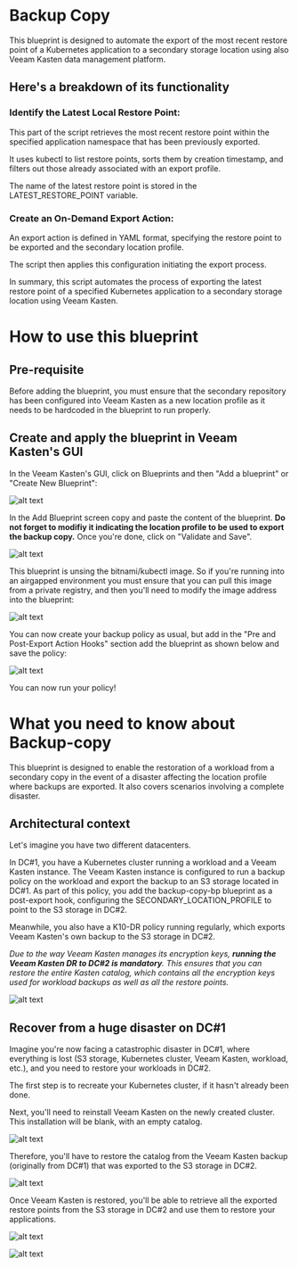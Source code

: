 # Backup Copy

This blueprint is designed to automate the export of the most recent restore point of a Kubernetes application to a secondary storage location using also Veeam Kasten data management platform.

## Here's a breakdown of its functionality

### Identify the Latest Local Restore Point:

This part of the script retrieves the most recent restore point within the specified application namespace that has been previously exported.

It uses kubectl to list restore points, sorts them by creation timestamp, and filters out those already associated with an export profile.

The name of the latest restore point is stored in the LATEST_RESTORE_POINT variable.

### Create an On-Demand Export Action:

An export action is defined in YAML format, specifying the restore point to be exported and the secondary location profile.

The script then applies this configuration initiating the export process.

In summary, this script automates the process of exporting the latest restore point of a specified Kubernetes application to a secondary storage location using Veeam Kasten.

# How to use this blueprint

## Pre-requisite

Before adding the blueprint, you must ensure that the secondary repository has been configured into Veeam Kasten as a new location profile as it needs to be hardcoded in the blueprint to run properly.

## Create and apply the blueprint in Veeam Kasten's GUI

In the Veeam Kasten's GUI, click on Blueprints and then "Add a blueprint" or "Create New Blueprint":

![alt text](https://raw.githubusercontent.com/cpouthier/backupcopy/main/img/bpstep1.png)

In the Add Blueprint screen copy and paste the content of the blueprint. **Do not forget to modifiy it indicating the location profile to be used to export the backup copy.** Once you're done, click on "Validate and Save".

![alt text](https://raw.githubusercontent.com/cpouthier/backupcopy/main/img/bpstep2.png)

This blueprint is unsing the bitnami/kubectl image. So if you're running into an airgapped environment you must ensure that you can pull this image from a private registry, and then you'll need to modify the image address into the blueprint:

![alt text](https://raw.githubusercontent.com/cpouthier/backupcopy/main/img/bpstep-airgap.png)

You can now create your backup policy as usual, but add in the "Pre and Post-Export Action Hooks" section add the blueprint as shown below and save the policy:

![alt text](https://raw.githubusercontent.com/cpouthier/backupcopy/main/img/bpstep3.png)

You can now run your policy!

# What you need to know about Backup-copy

This blueprint is designed to enable the restoration of a workload from a secondary copy in the event of a disaster affecting the location profile where backups are exported. It also covers scenarios involving a complete disaster.

## Architectural context

Let's imagine you have two different datacenters.

In DC#1, you have a Kubernetes cluster running a workload and a Veeam Kasten instance. The Veeam Kasten instance is configured to run a backup policy on the workload and export the backup to an S3 storage located in DC#1. As part of this policy, you add the backup-copy-bp blueprint as a post-export hook, configuring the SECONDARY_LOCATION_PROFILE to point to the S3 storage in DC#2.

Meanwhile, you also have a K10-DR policy running regularly, which exports Veeam Kasten's own backup to the S3 storage in DC#2.

*Due to the way Veeam Kasten manages its encryption keys, **running the Veeam Kasten DR to DC#2 is mandatory**. This ensures that you can restore the entire Kasten catalog, which contains all the encryption keys used for workload backups as well as all the restore points.*

![alt text](https://raw.githubusercontent.com/cpouthier/backupcopy/main/img/step1.png)

## Recover from a huge disaster on DC#1

Imagine you're now facing a catastrophic disaster in DC#1, where everything is lost (S3 storage, Kubernetes cluster, Veeam Kasten, workload, etc.), and you need to restore your workloads in DC#2.

The first step is to recreate your Kubernetes cluster, if it hasn't already been done.

Next, you'll need to reinstall Veeam Kasten on the newly created cluster. This installation will be blank, with an empty catalog. 

![alt text](https://raw.githubusercontent.com/cpouthier/backupcopy/main/img/step2.png)

Therefore, you'll have to restore the catalog from the Veeam Kasten backup (originally from DC#1) that was exported to the S3 storage in DC#2.

![alt text](https://raw.githubusercontent.com/cpouthier/backupcopy/main/img/step3.png)

Once Veeam Kasten is restored, you'll be able to retrieve all the exported restore points from the S3 storage in DC#2 and use them to restore your applications.

![alt text](https://raw.githubusercontent.com/cpouthier/backupcopy/main/img/step4.png)

![alt text](https://raw.githubusercontent.com/cpouthier/backupcopy/main/img/step5.png)

